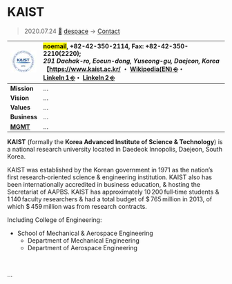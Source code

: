 # KAIST
> 2020.07.24 [🚀](../index/index.md) [despace](index.md) → [Contact](contact.md)

|[![](f/con/k/kaist_logo1_thumb.jpg)](f/con/k/kaist_logo1.png)|<mark>noemail</mark>, +82-42-350-2114, Fax: +82-42-350-2210(2220);<br> *291 Daehak-ro, Eoeun-dong, Yuseong-gu, Daejeon, Korea*<br> 【<https://www.kaist.ac.kr/> ・ [Wikipedia(EN) ⎆](https://en.wikipedia.org/wiki/KAIST)・ [LinkeIn 1 ⎆](https://www.linkedin.com/school/한국과학기술원-kaist-/)・ [LinkeIn 2 ⎆](https://www.linkedin.com/company/korea-advanced-institute-of-science-and-technology/)|
|:--|:--|
|**Mission**|…|
|**Vision**|…|
|**Values**|…|
|**Business**|…|
|**[MGMT](mgmt.md)**|…|

**KAIST** (formally the **Korea Advanced Institute of Science & Technology**) is a national research university located in Daedeok Innopolis, Daejeon, South Korea.

KAIST was established by the Korean government in 1971 as the nation’s first research‑oriented science & engineering institution. KAIST also has been internationally accredited in business education, & hosting the Secretariat of AAPBS. KAIST has approximately 10 200 full‑time students & 1 140 faculty researchers & had a total budget of $ 765 million in 2013, of which $ 459 million was from research contracts.

Including College of Engineering:

   - School of Mechanical & Aerospace Engineering
      - Department of Mechanical Engineering
      - Department of Aerospace Engineering

<p style="page-break-after:always"> </p>

…


